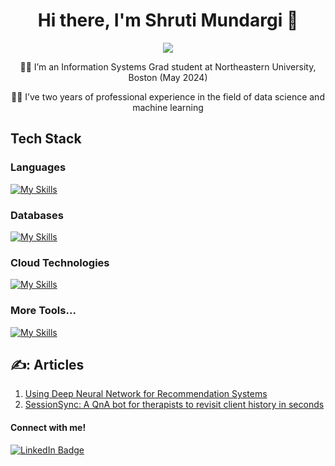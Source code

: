 <h1 align="center">
Hi there, I'm Shruti Mundargi 👋 
</h1>


<div id="header" align="center">
  <img src="https://media.giphy.com/media/v1.Y2lkPTc5MGI3NjExMHN4YWxiaXE3NjBmZWZ1dGllYmU4dmplczQwa3FsNzRhZTllN2FrZSZlcD12MV9pbnRlcm5hbF9naWZfYnlfaWQmY3Q9Zw/hpXdHPfFI5wTABdDx9/giphy.gif" />

👩‍🎓 I’m an Information Systems Grad student at Northeastern University, Boston (May 2024)

👩‍💻 I’ve two years of professional experience in the field of data science and machine learning
</div>

## Tech Stack

### Languages
[![My Skills](https://skillicons.dev/icons?i=py,js,r,cs)]()

### Databases
[![My Skills](https://skillicons.dev/icons?i=mysql,mongodb)]()

### Cloud Technologies
[![My Skills](https://skillicons.dev/icons?i=aws,gcp,azure,kafka)]()

### More Tools...
[![My Skills](https://skillicons.dev/icons?i=git,tensorflow,pytorch,docker,flask,fastapi,heroku,postman)]()

## ✍️: Articles

1. [Using Deep Neural Network for Recommendation Systems](https://medium.com/@mundargishruti/using-deep-neural-network-for-recommendation-systems-07bd356f0f29)
2. [SessionSync: A QnA bot for therapists to revisit client history in seconds](https://medium.com/@mundargishruti/sessionsync-a-qna-bot-for-therapists-to-revisit-client-history-in-seconds-de57149ce142)

#### Connect with me!
<div id="badges">
  <a href="(https://www.linkedin.com/in/shruti-mundargi/)">
    <img src="https://img.shields.io/badge/LinkedIn-blue?style=for-the-badge&logo=linkedin&logoColor=white" alt="LinkedIn Badge"/>
  </a>
</div>




<div align="center">
 <img src="https://komarev.com/ghpvc/?username=shrutimundargi&style=flat-square&color=blue" alt=""/> 
</div>

